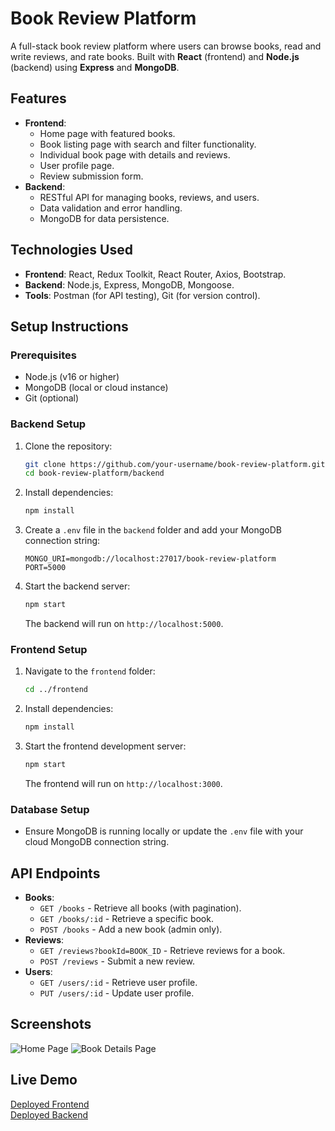  
# Book Review Platform

A full-stack book review platform where users can browse books, read and write reviews, and rate books. Built with **React** (frontend) and **Node.js** (backend) using **Express** and **MongoDB**.

## Features
- **Frontend**:
  - Home page with featured books.
  - Book listing page with search and filter functionality.
  - Individual book page with details and reviews.
  - User profile page.
  - Review submission form.
- **Backend**:
  - RESTful API for managing books, reviews, and users.
  - Data validation and error handling.
  - MongoDB for data persistence.

## Technologies Used
- **Frontend**: React, Redux Toolkit, React Router, Axios, Bootstrap.
- **Backend**: Node.js, Express, MongoDB, Mongoose.
- **Tools**: Postman (for API testing), Git (for version control).

## Setup Instructions

### Prerequisites
- Node.js (v16 or higher)
- MongoDB (local or cloud instance)
- Git (optional)

### Backend Setup
1. Clone the repository:
   ```bash
   git clone https://github.com/your-username/book-review-platform.git
   cd book-review-platform/backend
   ```
2. Install dependencies:
   ```bash
   npm install
   ```
3. Create a `.env` file in the `backend` folder and add your MongoDB connection string:
   ```
   MONGO_URI=mongodb://localhost:27017/book-review-platform
   PORT=5000
   ```
4. Start the backend server:
   ```bash
   npm start
   ```
   The backend will run on `http://localhost:5000`.

### Frontend Setup
1. Navigate to the `frontend` folder:
   ```bash
   cd ../frontend
   ```
2. Install dependencies:
   ```bash
   npm install
   ```
3. Start the frontend development server:
   ```bash
   npm start
   ```
   The frontend will run on `http://localhost:3000`.

### Database Setup
- Ensure MongoDB is running locally or update the `.env` file with your cloud MongoDB connection string.

## API Endpoints
- **Books**:
  - `GET /books` - Retrieve all books (with pagination).
  - `GET /books/:id` - Retrieve a specific book.
  - `POST /books` - Add a new book (admin only).
- **Reviews**:
  - `GET /reviews?bookId=BOOK_ID` - Retrieve reviews for a book.
  - `POST /reviews` - Submit a new review.
- **Users**:
  - `GET /users/:id` - Retrieve user profile.
  - `PUT /users/:id` - Update user profile.

## Screenshots
![Home Page](screenshots/home.png)
![Book Details Page](screenshots/book-details.png)

## Live Demo
[Deployed Frontend](https://your-frontend-url.com)  
[Deployed Backend](https://your-backend-url.com)

 
